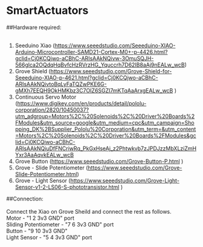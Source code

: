 # SmartActuators

##Hardware required: <br><br>
1. Seeduino Xiao (https://www.seeedstudio.com/Seeeduino-XIAO-Arduino-Microcontroller-SAMD21-Cortex-M0+-p-4426.html?gclid=Cj0KCQjwo-aCBhC-ARIsAAkNQivw-3OmuSQJH-566glca2OQdqHqBvfcHzRVrzHG_Yquccrh7D62IB8aAj9nEALw_wcB) 
2. Grove Shield	(https://www.seeedstudio.com/Grove-Shield-for-Seeeduino-XIAO-p-4621.html?gclid=Cj0KCQjwo-aCBhC-ARIsAAkNQivtoBqLyFaTQZwPKE6G-gMXh7EEQH9OkHMKbz3C7OIZ6SGZI7mKTqAaArxgEALw_wcB	)					
3. Continuous Servo Motor	(https://www.digikey.com/en/products/detail/pololu-corporation/2820/10450037?utm_adgroup=Motors%2C%20Solenoids%2C%20Driver%20Boards%2FModules&utm_source=google&utm_medium=cpc&utm_campaign=Shopping_DK%2BSupplier_Pololu%20Corporation&utm_term=&utm_content=Motors%2C%20Solenoids%2C%20Driver%20Boards%2FModules&gclid=Cj0KCQjwo-aCBhC-ARIsAAkNQiuDfFNCriwRq_PkGxHseAj_z2Phtwkvb7zJPDJzzMbXLziZmHYxr3AaAqvkEALw_wcB						
4. Grove Button (https://www.seeedstudio.com/Grove-Button-P.html )						
5. Grove - Slide Potentiometer	(https://www.seeedstudio.com/Grove-Slide-Potentiometer.html)					
6. Grove - Light Sensor		(https://www.seeedstudio.com/Grove-Light-Sensor-v1-2-LS06-S-phototransistor.html	)			


##Connection:<br><br>
Connect the Xiao on Grove Sheild and connect the rest as follows. <br>
Motor - "1 2 3v3 GND" port  <br>
Sliding Potentiometer - "7 6 3v3 GND" port<br>
Button - "9 10 3v3 GND"<br>
Light Sensor - "5 4 3v3 GND" port <br>
